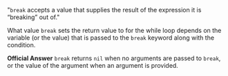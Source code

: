 "`break` accepts a value that supplies the result of the expression it is “breaking” out of."

What value `break` sets the return value to for the while loop depends on the variable (or the value) that is passed to the `break` keyword along with the condition.

**Official Answer**
`break` returns `nil` when no arguments are passed to `break`, or the value of the argument when an argument is provided.